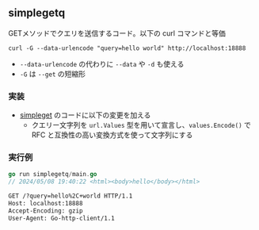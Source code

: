 ## simplegetq
GETメソッドでクエリを送信するコード。以下の curl コマンドと等価
```shell
curl -G --data-urlencode "query=hello world" http://localhost:18888
```
- `--data-urlencode` の代わりに `--data` や `-d` も使える
- `-G` は `--get` の短縮形

### 実装
- [simpleget](../simpleget/README.md) のコードに以下の変更を加える
  - クエリー文字列を `url.Values` 型を用いて宣言し、`values.Encode()` で RFC と互換性の高い変換方式を使って文字列にする

### 実行例
```go
go run simplegetq/main.go
// 2024/05/08 19:40:22 <html><body>hello</body></html>
```
```md
GET /?query=hello%2C+world HTTP/1.1
Host: localhost:18888
Accept-Encoding: gzip
User-Agent: Go-http-client/1.1
```
